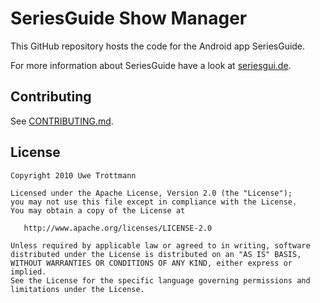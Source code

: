 SeriesGuide Show Manager
========================

This GitHub repository hosts the code for the Android app SeriesGuide.

For more information about SeriesGuide have a look at [seriesgui.de][1].

Contributing
------------

See [CONTRIBUTING.md](CONTRIBUTING.md).

License
-------

    Copyright 2010 Uwe Trottmann

    Licensed under the Apache License, Version 2.0 (the "License");
    you may not use this file except in compliance with the License.
    You may obtain a copy of the License at

       http://www.apache.org/licenses/LICENSE-2.0

    Unless required by applicable law or agreed to in writing, software
    distributed under the License is distributed on an "AS IS" BASIS,
    WITHOUT WARRANTIES OR CONDITIONS OF ANY KIND, either express or implied.
    See the License for the specific language governing permissions and
    limitations under the License.


 [1]: https://seriesgui.de
